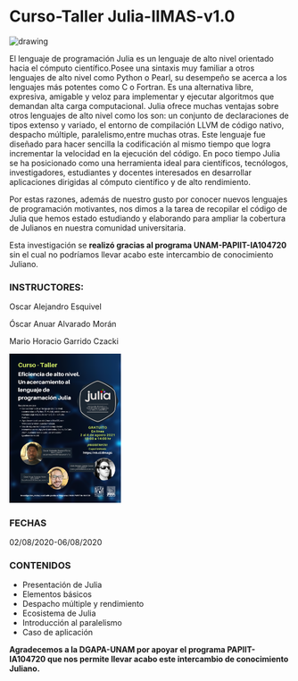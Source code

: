 # Curso-Taller Julia-IIMAS-v1.0

<img src="julialang.png" alt="drawing" width="200"/>

El lenguaje de programación Julia es un lenguaje de alto nivel orientado hacia el cómputo científico.Posee una sintaxis muy familiar a otros lenguajes de alto nivel como Python o Pearl, su desempeño se acerca a los lenguajes más potentes como C o Fortran. Es una alternativa libre, expresiva, amigable y veloz para implementar y ejecutar algoritmos que demandan alta carga computacional. Julia ofrece muchas ventajas sobre otros lenguajes de alto nivel como los son: un conjunto de declaraciones de tipos extenso y variado, el entorno de compilación LLVM de código nativo, despacho múltiple, paralelismo,entre muchas otras. Este lenguaje fue diseñado para hacer sencilla la codificación al mismo tiempo que logra incrementar la velocidad en la ejecución del código. En poco tiempo Julia se ha posicionado como una herramienta ideal para científicos, tecnólogos, investigadores, estudiantes y docentes interesados en desarrollar aplicaciones dirigidas al cómputo científico y de alto rendimiento.

Por estas razones, además de nuestro gusto por conocer nuevos lenguajes de programación motivantes, nos dimos a la tarea de recopilar el código de Julia que hemos estado estudiando y elaborando para ampliar la cobertura de Julianos en nuestra comunidad universitaria.

Esta investigación se **realizó gracias al programa UNAM-PAPIIT-IA104720** sin el cual no podríamos llevar acabo este intercambio de conocimiento Juliano.

### INSTRUCTORES:
Oscar Alejandro Esquivel

Óscar Anuar Alvarado Morán

Mario Horacio Garrido Czacki

<img src="Curso_Julia_poster.pdf" alt="drawing" width="200"/>

### FECHAS
02/08/2020-06/08/2020

### CONTENIDOS
- Presentación de Julia
- Elementos básicos
- Despacho múltiple y rendimiento
- Ecosistema de Julia
- Introducción al paralelismo
- Caso de aplicación

**Agradecemos a la DGAPA-UNAM por apoyar el programa PAPIIT-IA104720 que nos permite llevar acabo este intercambio de conocimiento Juliano.**
